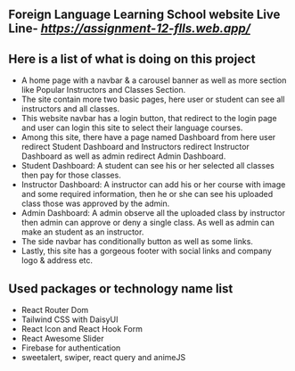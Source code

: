 ## Foreign Language Learning School website Live Line- _https://assignment-12-flls.web.app/_

## Here is a list of what is doing on this project
* A home page with a navbar & a carousel banner as well as more section like Popular Instructors and Classes Section.
* The site contain more two basic pages, here user or student can see all instructors and all classes.
* This website navbar has a login button, that redirect to the login page and user can login this site to select their language courses.
* Among this site, there have a page named Dashboard from here user redirect Student Dashboard and Instructors redirect Instructor Dashboard as well as admin redirect Admin Dashboard.
* Student Dashboard: A student can see his or her selected all classes then pay for those classes.
* Instructor Dashboard: A instructor can add his or her course with image and some required information, then he or she can see his uploaded class those was approved by the admin.
* Admin Dashboard: A admin observe all the uploaded class by instructor then admin can approve or deny a single class. As well as admin can make an student as an instructor.
* The side navbar has conditionally button as well as some links.
* Lastly, this site has a gorgeous footer with social links and company logo & address etc.

## Used packages or technology name list
* React Router Dom
* Tailwind CSS with DaisyUI
* React Icon and React Hook Form
* React Awesome Slider
* Firebase for authentication
* sweetalert, swiper, react query and animeJS